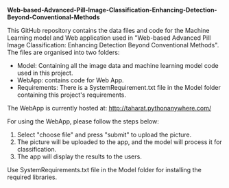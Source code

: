**Web-based-Advanced-Pill-Image-Classification-Enhancing-Detection-Beyond-Conventional-Methods**

This GitHub repository contains the data files and code for the Machine Learning model and Web application used in "Web-based Advanced Pill Image Classification: Enhancing Detection Beyond Conventional Methods".
The files are organised into two folders:

* Model: Containing all the image data and machine learning model code used in this project.
* WebApp: contains code for Web App.
* Requirements: There is a SystemRequirement.txt file in the Model folder containing this project's requirements.

The WebApp is currently hosted at: http://taharat.pythonanywhere.com/

For using the WebApp, please follow the steps below:
1. Select "choose file" and press "submit" to upload the picture.
2. The picture will be uploaded to the app, and the model will process it for classification.
3. The app will display the results to the users.

Use SystemRequirements.txt file in the Model folder for installing the required libraries.
